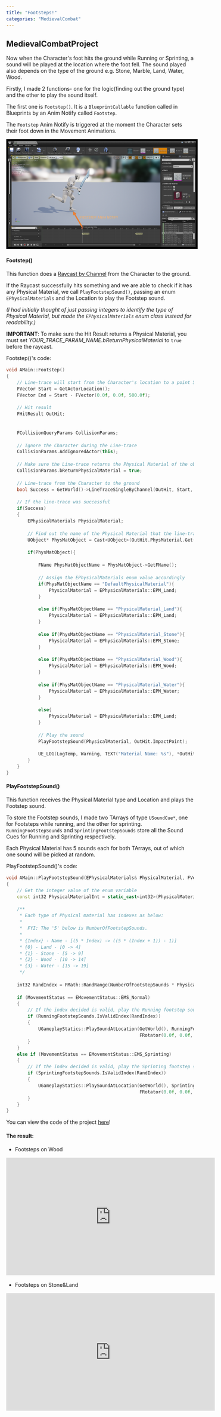 ```yaml
---
title: "Footsteps!"
categories: "MedievalCombat"
---
```


## MedievalCombatProject

Now when the Character's foot hits the ground while Running or Sprinting, a sound will be played at the location where the foot fell.
The sound played also depends on the type of the ground e.g. Stone, Marble, Land, Water, Wood. 

Firstly, I made 2 functions- one for the logic(finding out the ground type) and the other to play the sound itself.

The first one is `Footstep()`. It is a `BlueprintCallable` function called in Blueprints by an Anim Notify called `Footstep`.

The `Footstep` Anim Notify is triggered at the moment the Character sets their foot down in the Movement Animations.

<img src = "/postassets/FootstepAnimNotify.png"  style="border:5px solid black">

#### Footstep()

This function does a [Raycast by Channel](https://docs.unrealengine.com/en-US/Engine/Physics/Tracing/HowTo/SingleLineTraceByChannel/index.html)
from the Character to the ground.

If the Raycast successfully hits something and we are able to check if it has any Physical Material, we 
call `PlayFootstepSound()`, passing an enum `EPhysicalMaterials` and the Location to play the Footstep sound.

*(I had initially thought of just passing integers to identify the type of Physical Material, but made the `EPhysicalMaterials`
enum class instead for readability.)*

**IMPORTANT**: To make sure the Hit Result returns a Physical Material, you must set *YOUR_TRACE_PARAM_NAME.bReturnPhysicalMaterial* to 
`true` before the raycast.

Footstep()'s code:
```cpp
void AMain::Footstep()
{
	// Line-trace will start from the Character's location to a point 500 units below it.
	FVector Start = GetActorLocation();
	FVector End = Start - FVector(0.0f, 0.0f, 500.0f);

	// Hit result
	FHitResult OutHit;

	
	FCollisionQueryParams CollisionParams;

	// Ignore the Character during the Line-trace
	CollisionParams.AddIgnoredActor(this);

	// Make sure the Line-trace returns the Physical Material of the object it hits
	CollisionParams.bReturnPhysicalMaterial = true;
	
	// Line-trace from the Character to the ground
	bool Success = GetWorld()->LineTraceSingleByChannel(OutHit, Start, End, ECollisionChannel::ECC_Visibility, CollisionParams);

	// If the line-trace was successful
	if(Success)
	{
		EPhysicalMaterials PhysicalMaterial;

		// Find out the name of the Physical Material that the line-trace hit
		UObject* PhysMatObject = Cast<UObject>(OutHit.PhysMaterial.Get());

		if(PhysMatObject){

			FName PhysMatObjectName = PhysMatObject->GetFName();
			
			// Assign the EPhysicalMaterials enum value accordingly
			if(PhysMatObjectName == "DefaultPhysicalMaterial"){
				PhysicalMaterial = EPhysicalMaterials::EPM_Land;
			}

			else if(PhysMatObjectName == "PhysicalMaterial_Land"){
				PhysicalMaterial = EPhysicalMaterials::EPM_Land;
			}

			else if(PhysMatObjectName == "PhysicalMaterial_Stone"){
				PhysicalMaterial = EPhysicalMaterials::EPM_Stone;
			}

			else if(PhysMatObjectName == "PhysicalMaterial_Wood"){
				PhysicalMaterial = EPhysicalMaterials::EPM_Wood;
			}

			else if(PhysMatObjectName == "PhysicalMaterial_Water"){
				PhysicalMaterial = EPhysicalMaterials::EPM_Water;
			}

			else{
				PhysicalMaterial = EPhysicalMaterials::EPM_Land;
			} 			

			// Play the sound
			PlayFootstepSound(PhysicalMaterial, OutHit.ImpactPoint);	

			UE_LOG(LogTemp, Warning, TEXT("Material Name: %s"), *OutHit.PhysMaterial.Get()->GetFName().ToString());
		}
	}
}
```
#### PlayFootstepSound()

This function receives the Physical Material type and Location and plays the Footstep sound.

To store the Footstep sounds, I made two TArrays of type `USoundCue*`, one for Footsteps while running, and the other for sprinting. 
`RunningFootstepSounds` and `SprintingFootstepSounds` store all the Sound Cues for Running and Sprinting respectively.

Each Physical Material has 5 sounds each for both TArrays, out of which one sound will be picked at random.

PlayFootstepSound()'s code:

```cpp
void AMain::PlayFootstepSound(EPhysicalMaterials& PhysicalMaterial, FVector& LocationToPlayAt)
{
	// Get the integer value of the enum variable
	const int32 PhysicalMaterialInt = static_cast<int32>(PhysicalMaterial);

	/**
	 * Each type of Physical material has indexes as below:
	 *
	 *	FYI: The '5' below is NumberOfFootstepSounds.
	 *
	 * {Index} - Name - [(5 * Index) -> ((5 * (Index + 1)) - 1)]
	 * {0} - Land - [0 -> 4]
	 * {1} - Stone - [5 -> 9]
	 * {2} - Wood - [10 -> 14]
	 * {3} - Water - [15 -> 19]
	 */

	int32 RandIndex = FMath::RandRange(NumberOfFootstepSounds * PhysicalMaterialInt, (NumberOfFootstepSounds * (PhysicalMaterialInt + 1) - 1));

	if (MovementStatus == EMovementStatus::EMS_Normal)
	{
		// If the index decided is valid, play the Running footstep sound.
		if (RunningFootstepSounds.IsValidIndex(RandIndex))
		{
			UGameplayStatics::PlaySoundAtLocation(GetWorld(), RunningFootstepSounds[RandIndex], LocationToPlayAt,
			                                      FRotator(0.0f, 0.0f, 0.0f));
		}
	}
	else if (MovementStatus == EMovementStatus::EMS_Sprinting)
	{
		// If the index decided is valid, play the Sprinting footstep sound.
		if (SprintingFootstepSounds.IsValidIndex(RandIndex))
		{
			UGameplayStatics::PlaySoundAtLocation(GetWorld(), SprintingFootstepSounds[RandIndex], LocationToPlayAt,
			                                      FRotator(0.0f, 0.0f, 0.0f));
		}
	}
}
```
You can view the code of the project [here](https://github.com/1Gokul/MedievalCombatProject)!

#### The result:

- Footsteps on Wood
<iframe src="https://www.youtube.com/embed/DNbTKY93jek" width="560" height="315" frameborder="0"> </iframe>

- Footsteps on Stone&Land
<iframe src="https://www.youtube.com/embed/Ik2yjpyqa1g" width="560" height="315" frameborder="0"> </iframe>